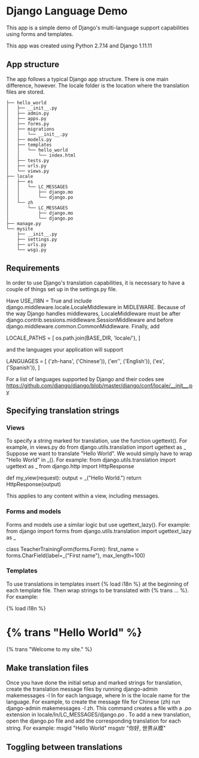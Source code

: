 # Django Language Demo
This app is a simple demo of Django's multi-language support capabilities using forms and templates. 

This app was created using Python 2.7.14 and Django 1.11.11

## App structure
The app follows a typical Django app structure. There is one main difference, however. The locale folder is the location where the translation files are stored. 

```
├── hello_world
│   ├── __init__.py
│   ├── admin.py
│   ├── apps.py
│   ├── forms.py
│   ├── migrations
│   │   └── __init__.py
│   ├── models.py
│   ├── templates
│   │   └── hello_world
│   │       └── index.html
│   ├── tests.py
│   ├── urls.py
│   └── views.py
├── locale
│   ├── es
│   │   └── LC_MESSAGES
│   │       ├── django.mo
│   │       └── django.po
│   └── zh
│       └── LC_MESSAGES
│           ├── django.mo
│           └── django.po
├── manage.py
└── mysite
    ├── __init__.py
    ├── settings.py
    ├── urls.py
    └── wsgi.py
``` 

## Requirements
In order to use Django's translation capabilities, it is necessary to have a couple of things set up in the settings.py file. 

Have USE_I18N = True and include django.middleware.locale.LocaleMiddleware in MIDLEWARE. Because of the way Django handles middlewares, LocaleMiddleware must be after django.contrib.sessions.middleware.SessionMiddleware and before django.middleware.common.CommonMiddleware. Finally, add

LOCALE_PATHS = [
    os.path.join(BASE_DIR, 'locale/'),
]

and the languages your application will support

LANGUAGES = [
    ('zh-hans', ('Chinese')),
    ('en'', ('English')),
    ('es', ('Spanish')),
]

For a list of languages supported by Django and their codes see https://github.com/django/django/blob/master/django/conf/locale/__init__.py

## Specifying translation strings
### Views
To specify a string marked for translation, use the function ugettext(). For example, in views.py do
from django.utils.translation import ugettext as _
Suppose we want to translate "Hello World". We would simply have to wrap "Hello World" in _(). For example:
from django.utils.translation import ugettext as _
from django.http import HttpResponse

def my_view(request):
    output = _("Hello World.")
    return HttpResponse(output)

This applies to any content within a view, including messages.
### Forms and models
Forms and models use a similar logic but use ugettext_lazy(). For example:
from django import forms
from django.utils.translation import ugettext_lazy as _

class TeacherTrainingForm(forms.Form):
    first_name = forms.CharField(label=_("First name"), max_length=100)

### Templates
To use translations in templates insert {% load i18n %} at the beginning of each template file. Then wrap strings to be translated with {% trans ... %}. For example:
 
{% load i18n %} 

<h1>{% trans "Hello World" %}</h1>

<p>{% trans "Welcome to my site." %}</p>

## Make translation files
Once you have done the initial setup and marked strings for translation, create the translation message files by running django-admin makemessages -l ln for each language, where ln is the locale name for the language. For example, to create the message file for Chinese (zh) run django-admin makemessages -l zh. This command creates a file with a .po extension in locale/ln/LC_MESSAGES/django.po . 
To add a new translation, open the django.po file and add the corresponding translation for each string. For example:
msgid "Hello World"
msgstr "你好, 世界从模"

## Toggling between translations



